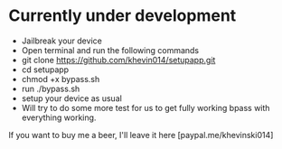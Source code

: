# Currently under development

- Jailbreak your device
- Open terminal and run the following commands
- git clone https://github.com/khevin014/setupapp.git
- cd setupapp
- chmod +x bypass.sh
- run ./bypass.sh
- setup your device as usual
- Will try to do some more test for us to get fully working bpass with everything working.

If you want to buy me a beer, I'll leave it here [paypal.me/khevinski014]
